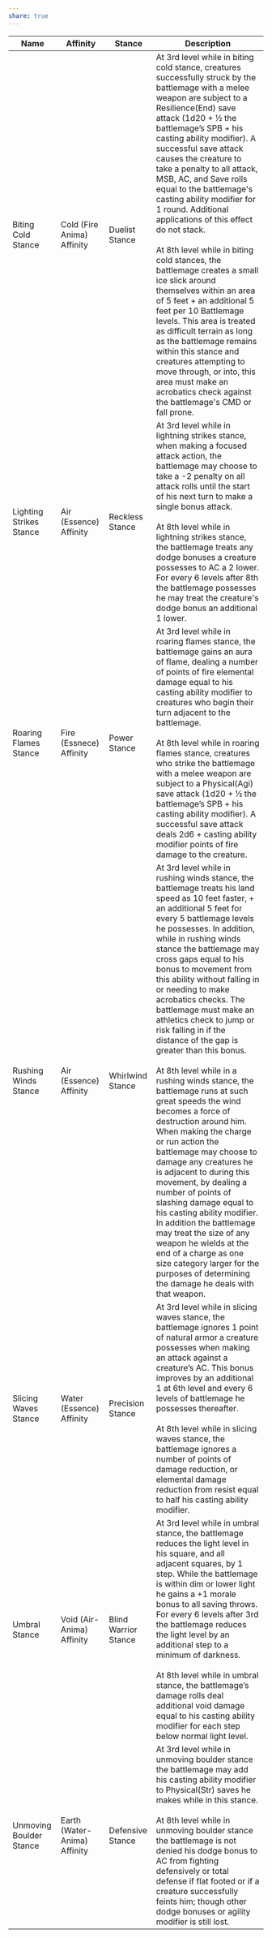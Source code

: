 ```yaml
---
share: true
---
```


| Name                    | Affinity                     | Stance               | Description                                                                                                                                                                                                                                                                                                                                                                                                                                                                                                                                                                                                                                                                                                                                                                                                                                                                                                                                                                                                                                                     |
| ----------------------- | ---------------------------- | -------------------- | --------------------------------------------------------------------------------------------------------------------------------------------------------------------------------------------------------------------------------------------------------------------------------------------------------------------------------------------------------------------------------------------------------------------------------------------------------------------------------------------------------------------------------------------------------------------------------------------------------------------------------------------------------------------------------------------------------------------------------------------------------------------------------------------------------------------------------------------------------------------------------------------------------------------------------------------------------------------------------------------------------------------------------------------------------------- |
| Biting Cold Stance      | Cold (Fire Anima) Affinity   | Duelist Stance       | At 3rd level while in biting cold stance, creatures successfully struck by the battlemage with a melee weapon are subject to a Resilience(End) save attack (1d20 + ½ the battlemage’s SPB + his casting ability modifier). A successful save attack causes the creature to take a penalty to all attack, MSB, AC, and Save rolls equal to the battlemage's casting ability modifier for 1 round. Additional applications of this effect do not stack.<br><br>At 8th level while in biting cold stances, the battlemage creates a small ice slick around themselves within an area of 5 feet + an additional 5 feet per 10 Battlemage levels. This area is treated as difficult terrain as long as the battlemage remains within this stance and creatures attempting to move through, or into, this area must make an acrobatics check against the battlemage's CMD or fall prone.                                                                                                                                                                              |
| Lighting Strikes Stance | Air (Essence) Affinity       | Reckless Stance      | At 3rd level while in lightning strikes stance, when making a focused attack action, the battlemage may choose to take a -2 penalty on all attack rolls until the start of his next turn to make a single bonus attack.<br><br>At 8th level while in lightning strikes stance, the battlemage treats any dodge bonuses a creature possesses to AC a 2 lower. For every 6 levels after 8th the battlemage possesses he may treat the creature's dodge bonus an additional 1 lower.                                                                                                                                                                                                                                                                                                                                                                                                                                                                                                                                                                               |
| Roaring Flames Stance   | Fire (Essnece) Affinity      | Power Stance         | At 3rd level while in roaring flames stance, the battlemage gains an aura of flame, dealing a number of points of fire elemental damage equal to his casting ability modifier to creatures who begin their turn adjacent to the battlemage.<br><br>At 8th level while in roaring flames stance, creatures who strike the battlemage with a melee weapon are subject to a Physical(Agi) save attack (1d20 + ½ the battlemage’s SPB + his casting ability modifier). A successful save attack deals 2d6 + casting ability modifier points of fire damage to the creature.                                                                                                                                                                                                                                                                                                                                                                                                                                                                                         |
| Rushing Winds Stance    | Air (Essence) Affinity       | Whirlwind Stance     | At 3rd level while in rushing winds stance, the battlemage treats his land speed as 10 feet faster, + an additional 5 feet for every 5 battlemage levels he possesses. In addition, while in rushing winds stance the battlemage may cross gaps equal to his bonus to movement from this ability without falling in or needing to make acrobatics checks. The battlemage must make an athletics check to jump or risk falling in if the distance of the gap is greater than this bonus.<br><br>At 8th level while in a rushing winds stance, the battlemage runs at such great speeds the wind becomes a force of destruction around him. When making the charge or run action the battlemage may choose to damage any creatures he is adjacent to during this movement, by dealing a number of points of slashing damage equal to his casting ability modifier. In addition the battlemage may treat the size of any weapon he wields at the end of a charge as one size category larger for the purposes of determining the damage he deals with that weapon. |
| Slicing Waves Stance    | Water (Essence) Affinity     | Precision Stance     | At 3rd level while in slicing waves stance, the battlemage ignores 1 point of natural armor a creature possesses when making an attack against a creature’s AC. This bonus improves by an additional 1 at 6th level and every 6 levels of battlemage he possesses thereafter.<br><br>At 8th level while in slicing waves stance, the battlemage ignores a number of points of damage reduction, or elemental damage reduction from resist equal to half his casting ability modifier.                                                                                                                                                                                                                                                                                                                                                                                                                                                                                                                                                                           |
| Umbral Stance           | Void (Air-Anima) Affinity    | Blind Warrior Stance | At 3rd level while in umbral stance, the battlemage reduces the light level in his square, and all adjacent squares, by 1 step. While the battlemage is within dim or lower light he gains a +1 morale bonus to all saving throws. For every 6 levels after 3rd the battlemage reduces the light level by an additional step to a minimum of darkness.<br><br>At 8th level while in umbral stance, the battlemage’s damage rolls deal additional void damage equal to his casting ability modifier for each step below normal light level.                                                                                                                                                                                                                                                                                                                                                                                                                                                                                                                      |
| Unmoving Boulder Stance | Earth (Water-Anima) Affinity | Defensive Stance     | At 3rd level while in unmoving boulder stance the battlemage may add his casting ability modifier to Physical(Str) saves he makes while in this stance.<br><br>At 8th level while in unmoving boulder stance the battlemage is not denied his dodge bonus to AC from fighting defensively or total defense if flat footed or if a creature successfully feints him; though other dodge bonuses or agility modifier is still lost.                                                                                                                                                                                                                                                                                                                                                                                                                                                                                                                                                                                                                               |
